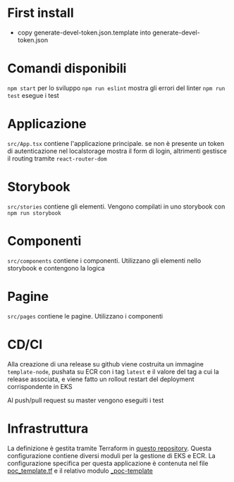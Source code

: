 # First install
- copy generate-devel-token.json.template into generate-devel-token.json


# Comandi disponibili
`npm start` per lo sviluppo
`npm run eslint` mostra gli errori del linter
`npm run test` esegue i test

# Applicazione
`src/App.tsx` contiene l'applicazione principale. se non è presente un token di autenticazione nel localstorage mostra il form di login, altrimenti gestisce il routing tramite `react-router-dom` 

# Storybook
`src/stories` contiene gli elementi. Vengono compilati in uno storybook con `npm run storybook`

# Componenti
`src/components` contiene i componenti. Utilizzano gli elementi nello storybook e contengono la logica

# Pagine
`src/pages` contiene le pagine. Utilizzano i componenti

# CD/CI
Alla creazione di una release su github viene costruita un immagine `template-node`, pushata su ECR con i tag `latest` e il valore del tag a cui la release associata, e viene fatto un rollout restart del deployment corrispondente in EKS

Al push/pull request su master vengono eseguiti i test

# Infrastruttura

La definizione è gestita tramite Terraform in [questo repository](https://bitbucket.org/appqdevel/terraform-crowd-config/src/poc-template/). Questa configurazione contiene diversi moduli per la gestione di EKS e ECR. La configurazione specifica per questa applicazione è contenuta nel file [poc_template.tf](https://bitbucket.org/appqdevel/terraform-crowd-config/src/poc-template/poc_template.tf) e il relativo modulo [_poc-template](https://bitbucket.org/appqdevel/terraform-crowd-config/src/poc-template/modules/_poc-template/)

